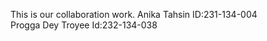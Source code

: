 This is our collaboration work.
Anika Tahsin ID:231-134-004
<br>
Progga Dey Troyee Id:232-134-038
<br>

